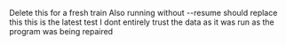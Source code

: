 Delete this for a fresh train
Also running without --resume should replace this
this is the latest test
I dont entirely trust the data as it was run as the program was being repaired
